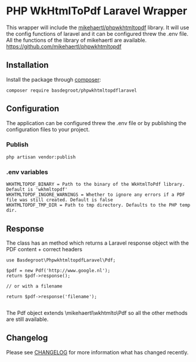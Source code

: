 # PHP WkHtmlToPdf Laravel Wrapper
This wrapper will include the [mikehaertl/phpwkhtmltopdf](https://github.com/mikehaertl/phpwkhtmltopdf) library. 
It will use the config functions of laravel and it can be configured threw the .env file. All the functions of the library of mikehaertl 
are available. https://github.com/mikehaertl/phpwkhtmltopdf

## Installation

Install the package through [composer](http://getcomposer.org):

```
composer require basdegroot/phpwkhtmltopdflaravel
``` 

## Configuration

The application can be configured threw the .env file or by publishing the configuration files to your project.

### Publish

```
php artisan vendor:publish
```

### .env variables
```
WKHTMLTOPDF_BINARY = Path to the binary of the WkHtmlToPdf library. Default is 'wkhmltopdf'
WKHTMLTOPDF_INGORE_WARNINGS = Whether to ignore any errors if a PDF file was still created. Default is false
WKHTMLTOPDF_TMP_DIR = Path to tmp directory. Defaults to the PHP temp dir.
```

## Response 
The class has an method which returns a Laravel response object with the PDF content + correct headers

```
use Basdegroot\PhpwkhtmltopdfLaravel\Pdf;

$pdf = new Pdf('http://www.google.nl');
return $pdf->response();

// or with a filename

return $pdf->response('filename'); 


```

The Pdf object extends \mikehaertl\wkhtmlto\Pdf so all the other methods are still available.

## Changelog

Please see [CHANGELOG](CHANGELOG.md) for more information what has changed recently.